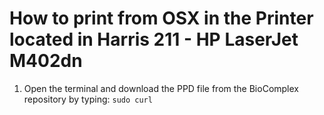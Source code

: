 # How to print from OSX in the Printer located in Harris 211 - HP LaserJet M402dn

1) Open the terminal and download the PPD file from the BioComplex repository by typing: 
`sudo curl `
